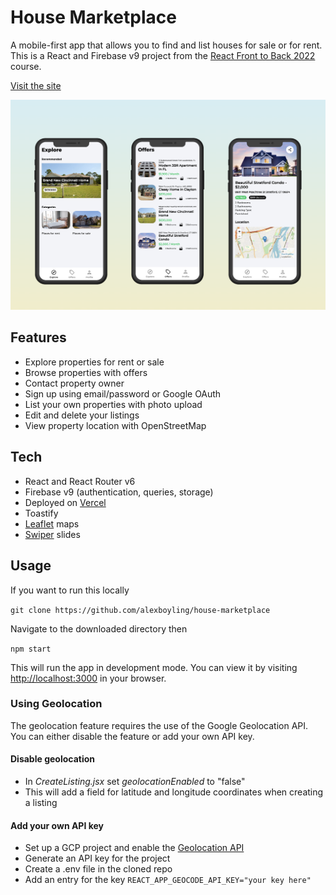 # House Marketplace

A mobile-first app that allows you to find and list houses for sale or for rent. This is a React and Firebase v9 project from the [React Front to Back 2022](https://www.udemy.com/course/react-front-to-back-2022) course.

[Visit the site](https://house-marketplace-six.vercel.app)

![Preview](/public/preview.png)

## Features
- Explore properties for rent or sale
- Browse properties with offers
- Contact property owner
- Sign up using email/password or Google OAuth
- List your own properties with photo upload
- Edit and delete your listings
- View property location with OpenStreetMap

## Tech
- React and React Router v6
- Firebase v9 (authentication, queries, storage)
- Deployed on [Vercel](https://vercel.com/)
- Toastify
- [Leaflet](https://leafletjs.com/) maps
- [Swiper](https://swiperjs.com/) slides

## Usage

If you want to run this locally

`git clone https://github.com/alexboyling/house-marketplace`

Navigate to the downloaded directory then

`npm start`

This will run the app in development mode. You can view it by visiting [http://localhost:3000](http://localhost:3000) in your browser.

### Using Geolocation

The geolocation feature requires the use of the Google Geolocation API. You can either disable the feature or add your own API key.

#### Disable geolocation

- In *CreateListing.jsx* set *geolocationEnabled* to "false"
- This will add a field for latitude and longitude coordinates when creating a listing 

#### Add your own API key

- Set up a GCP project and enable the [Geolocation API](https://console.cloud.google.com/apis/library/geolocation.googleapis.com?walkthrough_id=assistant_generic_index&project=dev1-338613)
- Generate an API key for the project
- Create a .env file in the cloned repo
- Add an entry for the key
`REACT_APP_GEOCODE_API_KEY="your key here"`
